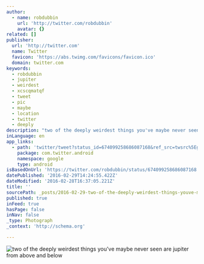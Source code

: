 ```yaml
---
author:
  - name: robdubbin
    url: 'http://twitter.com/robdubbin'
    avatar: {}
related: []
publisher:
  url: 'http://twitter.com'
  name: Twitter
  favicon: 'https://abs.twimg.com/favicons/favicon.ico'
  domain: twitter.com
keywords:
  - robdubbin
  - jupiter
  - weirdest
  - xcscqmatqf
  - tweet
  - pic
  - maybe
  - location
  - twitter
  - deeply
description: "two of the deeply weirdest things you've maybe never seen are jupiter from above and below"
inLanguage: en
app_links:
  - path: 'twitter/tweet?status_id=674099258686087168&ref_src=twsrc%5Egoogle%7Ctwcamp%5Eandroidseo%7Ctwgr%5Estatus%7Ctwterm%5E674099258686087168'
    package: com.twitter.android
    namespace: google
    type: android
isBasedOnUrl: 'https://twitter.com/robdubbin/status/674099258686087168'
datePublished: '2016-02-29T14:24:55.422Z'
dateModified: '2016-02-28T16:37:05.221Z'
title: ''
sourcePath: _posts/2016-02-29-two-of-the-deeply-weirdest-things-youve-maybe-never-seen-ar.md
published: true
inFeed: true
hasPage: false
inNav: false
_type: Photograph
_context: 'http://schema.org'

---
```

![two of the deeply weirdest things you've maybe never seen are jupiter from above and below](https://pbs.twimg.com/media/CVrhfyxWcAIVr8R.jpg:large)